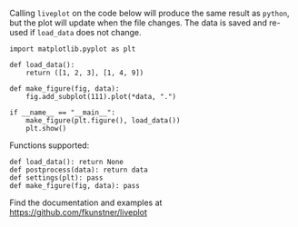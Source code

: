Calling `liveplot` on the code below will produce the same result as `python`, but the plot will
update when the file changes. The data is saved and re-used if `load_data` does not change.

    import matplotlib.pyplot as plt 
    
    def load_data(): 
        return ([1, 2, 3], [1, 4, 9])
        
    def make_figure(fig, data): 
        fig.add_subplot(111).plot(*data, ".")
        
    if __name__ == "__main__":
        make_figure(plt.figure(), load_data())
        plt.show()

Functions supported:

    def load_data(): return None
    def postprocess(data): return data
    def settings(plt): pass
    def make_figure(fig, data): pass

Find the documentation and examples at https://github.com/fkunstner/liveplot

